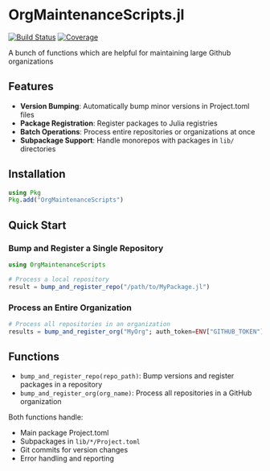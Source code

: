 # OrgMaintenanceScripts.jl

[![Build Status](https://github.com/SciML/OrgMaintenanceScripts.jl/actions/workflows/CI.yml/badge.svg?branch=main)](https://github.com/SciML/OrgMaintenanceScripts.jl/actions/workflows/CI.yml?query=branch%3Amain)
[![Coverage](https://codecov.io/gh/SciML/OrgMaintenanceScripts.jl/branch/main/graph/badge.svg)](https://codecov.io/gh/SciML/OrgMaintenanceScripts.jl)

A bunch of functions which are helpful for maintaining large Github organizations

## Features

- **Version Bumping**: Automatically bump minor versions in Project.toml files
- **Package Registration**: Register packages to Julia registries
- **Batch Operations**: Process entire repositories or organizations at once
- **Subpackage Support**: Handle monorepos with packages in `lib/` directories

## Installation

```julia
using Pkg
Pkg.add("OrgMaintenanceScripts")
```

## Quick Start

### Bump and Register a Single Repository

```julia
using OrgMaintenanceScripts

# Process a local repository
result = bump_and_register_repo("/path/to/MyPackage.jl")
```

### Process an Entire Organization

```julia
# Process all repositories in an organization
results = bump_and_register_org("MyOrg"; auth_token=ENV["GITHUB_TOKEN"])
```

## Functions

- `bump_and_register_repo(repo_path)`: Bump versions and register packages in a repository
- `bump_and_register_org(org_name)`: Process all repositories in a GitHub organization

Both functions handle:
- Main package Project.toml
- Subpackages in `lib/*/Project.toml`
- Git commits for version changes
- Error handling and reporting